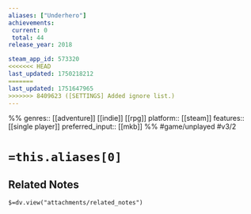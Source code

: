 ```yaml
---
aliases: ["Underhero"]
achievements:
 current: 0
 total: 44
release_year: 2018

steam_app_id: 573320
<<<<<<< HEAD
last_updated: 1750218212
=======
last_updated: 1751647965
>>>>>>> 8409623 ([SETTINGS] Added ignore list.)
---
```

%%
genres:: [[adventure]] [[indie]] [[rpg]]
platform:: [[steam]]
features:: [[single player]]
preferred_input:: [[mkb]]
%%
#game/unplayed
#v3/2

# `=this.aliases[0]`
## Related Notes
`$=dv.view("attachments/related_notes")`